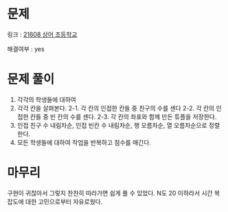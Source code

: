 # 문제
링크 : [21608 상어 초등학교](https://www.acmicpc.net/problem/21608)

해결여부 : yes

# 문제 풀이
1. 각각의 학생들에 대하여
2. 각각 칸을 살펴본다.
2-1. 각 칸의 인접한 칸들 중 친구의 수를 센다
2-2. 각 칸의 인접한 칸들 중 빈 칸의 수를 센다.
2-3. 각 칸의 좌표와 함께 만든 튜플을 저장한다.
3. 인접 친구 수 내림차순, 인접 빈칸 수 내림차순, 행 오름차순, 열 오름차순으로 정렬한다.
4. 모든 학생들에 대하여 작업을 반복하고 점수를 매긴다.

# 마무리
구현이 귀찮아서 그렇지 찬찬히 따라가면 쉽게 풀 수 있었다. N도 20 이하라서 시간 복잡도에 대한 고민으로부터 자유로웠다.